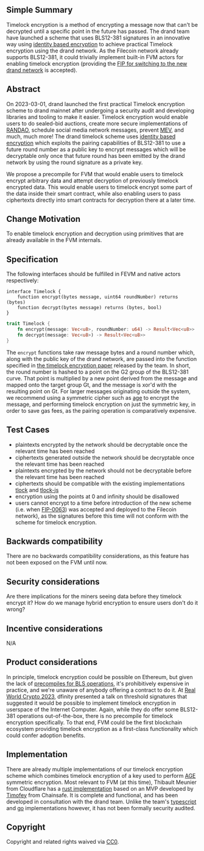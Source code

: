 ## Simple Summary
Timelock encryption is a method of encrypting a message now that can't be decrypted until a specific point in the future has passed. The drand team have launched a scheme that uses BLS12-381 signatures in an innovative way using [identity based encryption](https://crypto.stanford.edu/~dabo/papers/bfibe.pdf) to achieve practical Timelock encryption using the drand network.
As the Filecoin network already supports BLS12-381, it could trivially implement built-in FVM actors for enabling timelock encryption (providing the [FIP for switching to the new drand network](https://github.com/filecoin-project/FIPs/pull/652) is accepted).


## Abstract
On 2023-03-01, drand launched the first practical Timelock encryption scheme to drand mainnet after undergoing a security audit and developing libraries and tooling to make it easier.
Timelock encryption would enable users to do sealed-bid auctions, create more secure implementations of [RANDAO](https://github.com/randao/randao), schedule social media network messages, prevent [MEV](https://coinmarketcap.com/alexandria/glossary/miner-extractable-value-mev), and much, much more!
The drand timelock scheme uses [identity based encryption](https://crypto.stanford.edu/~dabo/papers/bfibe.pdf) which exploits the pairing capabilities of BLS12-381 to use a future round number as a public key to encrypt messages which will be decryptable only once that future round has been emitted by the drand network by using the round signature as a private key.

We propose a precompile for FVM that would enable users to timelock encrypt arbitrary data and attempt decryption of previously timelock encrypted data. This would enable users to timelock encrypt some part of the data inside their smart contract, while also enabling users to pass ciphertexts directly into smart contracts for decryption there at a later time. 

## Change Motivation
To enable timelock encryption and decryption using primitives that are already available in the FVM internals.

## Specification

The following interfaces should be fulfilled in FEVM and native actors respectively:

```solidity
interface Timelock {
    function encrypt(bytes message, uint64 roundNumber) returns (bytes)
    function decrypt(bytes message) returns (bytes, bool)
}
```

```rust
trait Timelock {
    fn encrypt(message: Vec<u8>, roundNumber: u64) -> Result<Vec<u8>>
    fn decrypt(message: Vec<u8>) -> Result<Vec<u8>>
}
```

The `encrypt` functions take raw message bytes and a round number which, along with the public key of the drand network, are passed into the function specified in [the timelock encryption paper](https://eprint.iacr.org/2023/189.pdf) released by the team. In short, the round number is hashed to a point on the G2 group of the BLS12-381 curve. That point is multiplied by a new point derived from the message and mapped onto the target group Gt, and the message is xor'd with the resulting point on Gt.
For larger messages originating outside the system, we recommend using a symmetric cipher such as [age](https://age-encryption.org/) to encrypt the message, and performing timelock encryption on just the symmetric key, in order to save gas fees, as the pairing operation is comparatively expensive.

## Test Cases

- plaintexts encrypted by the network should be decryptable once the relevant time has been reached
- ciphertexts generated outside the network should be decryptable once the relevant time has been reached
- plaintexts encrypted by the network should not be decryptable before the relevant time has been reached
- ciphertexts should be compatible with the existing implementations [tlock](https://github.com/drand/tlock) and [tlock-js](https://github.com/drand/tlock-js)
- encryption using the points at 0 and infinity should be disallowed
- users cannot encrypt to a time before introduction of the new scheme (i.e. when [FIP-0063](https://github.com/filecoin-project/FIPs/pull/652)) was accepted and deployed to the Filecoin network), as the signatures before this time will not conform with the scheme for timelock encryption.

## Backwards compatibility

There are no backwards compatibility considerations, as this feature has not been exposed on the FVM until now.

## Security considerations

Are there implications for the miners seeing data before they timelock encrypt it?
How do we manage hybrid encryption to ensure users don't do it wrong?

## Incentive considerations

N/A

## Product considerations

In principle, timelock encryption could be possible on Ethereum, but given the lack of [precompiles for BLS operations](https://eips.ethereum.org/EIPS/eip-2537), it's prohibitively expensive in practice, and we're unaware of anybody offering a contract to do it.
At [Real World Crypto 2023](https://rwc.iacr.org), dfinity presented a talk on threshold signatures that suggested it would be possible to implement timelock encryption in userspace of the Internet Computer. Again, while they do offer some BLS12-381 operations out-of-the-box, there is no precompile for timelock encryption specifically.
To that end, FVM could be the first blockchain ecosystem providing timelock encryption as a first-class functionality which could confer adoption benefits.


## Implementation

There are already multiple implementations of our timelock encryption scheme which combines timelock encryption of a key used to perform [AGE](https://github.com/FiloSottile/age) symmetric encryption. Most relevant to FVM (at this time), Thibault Meunier from Cloudflare has a [rust implementation](https://github.com/thibmeu/tlock-rs) based on an MVP developed by [Timofey](https://github.com/timoftime/tlock-rs) from Chainsafe. It is complete and functional, and has been developed in consultation with the drand team. Unlike the team's [typescript](https://github.com/drand/tlock-js) and [go](https://github.com/drand/tlock) implementations however, it has not been formally security audited.

## Copyright

Copyright and related rights waived via
[CC0](https://creativecommons.org/publicdomain/zero/1.0/).
